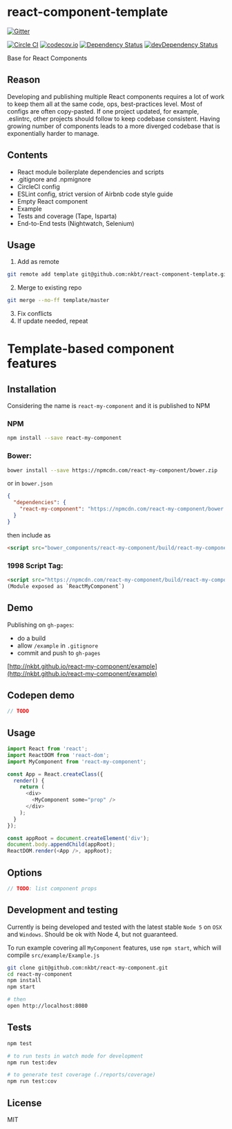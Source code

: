 # react-component-template

[![Gitter](https://badges.gitter.im/Join%20Chat.svg)](https://gitter.im/nkbt/help)

[![Circle CI](https://circleci.com/gh/nkbt/react-component-template.svg?style=shield)](https://circleci.com/gh/nkbt/react-component-template)
[![codecov.io](https://codecov.io/github/nkbt/react-component-template/coverage.svg?branch=master)](https://codecov.io/github/nkbt/react-component-template?branch=master)
[![Dependency Status](https://david-dm.org/nkbt/react-component-template.svg)](https://david-dm.org/nkbt/react-component-template)
[![devDependency Status](https://david-dm.org/nkbt/react-component-template/dev-status.svg)](https://david-dm.org/nkbt/react-component-template#info=devDependencies)

Base for React Components

## Reason

Developing and publishing multiple React components requires a lot of work to keep them all at the same code, ops, best-practices level. Most of configs are often copy-pasted. If one project updated, for example, .eslintrc, other projects should follow to keep codebase consistent. Having growing number of components leads to a more diverged codebase that is exponentially harder to manage.


## Contents

- React module boilerplate dependencies and scripts
- .gitignore and .npmignore
- CircleCI config
- ESLint config, strict version of Airbnb code style guide
- Empty React component
- Example
- Tests and coverage (Tape, Isparta)
- End-to-End tests (Nightwatch, Selenium)


## Usage

1. Add as remote

  ```sh
  git remote add template git@github.com:nkbt/react-component-template.git
  ```

2. Merge to existing repo

  ```sh
  git merge --no-ff template/master
  ```

3. Fix conflicts
4. If update needed, repeat


# Template-based component features

## Installation

Considering the name is `react-my-component` and it is published to NPM

### NPM

```sh
npm install --save react-my-component
```


### Bower:
```sh
bower install --save https://npmcdn.com/react-my-component/bower.zip
```

or in `bower.json`

```json
{
  "dependencies": {
    "react-my-component": "https://npmcdn.com/react-my-component/bower.zip"
  }
}
```

then include as
```html
<script src="bower_components/react-my-component/build/react-my-component.js"></script>
```


### 1998 Script Tag:
```html
<script src="https://npmcdn.com/react-my-component/build/react-my-component.js"></script>
(Module exposed as `ReactMyComponent`)
```


## Demo

Publishing on `gh-pages`:
- do a build
- allow `/example` in `.gitignore`
- commit and push to `gh-pages`

[http://nkbt.github.io/react-my-component/example](http://nkbt.github.io/react-my-component/example)

## Codepen demo

```js
// TODO
```


## Usage
```js
import React from 'react';
import ReactDOM from 'react-dom';
import MyComponent from 'react-my-component';

const App = React.createClass({
  render() {
    return (
      <div>
        <MyComponent some="prop" />
      </div>
    );
  }
});

const appRoot = document.createElement('div');
document.body.appendChild(appRoot);
ReactDOM.render(<App />, appRoot);
```

## Options


```js
// TODO: list component props
```


## Development and testing

Currently is being developed and tested with the latest stable `Node 5` on `OSX` and `Windows`.
Should be ok with Node 4, but not guaranteed.

To run example covering all `MyComponent` features, use `npm start`, which will compile `src/example/Example.js`

```bash
git clone git@github.com:nkbt/react-my-component.git
cd react-my-component
npm install
npm start

# then
open http://localhost:8080
```

## Tests

```bash
npm test

# to run tests in watch mode for development
npm run test:dev

# to generate test coverage (./reports/coverage)
npm run test:cov
```

## License

MIT
